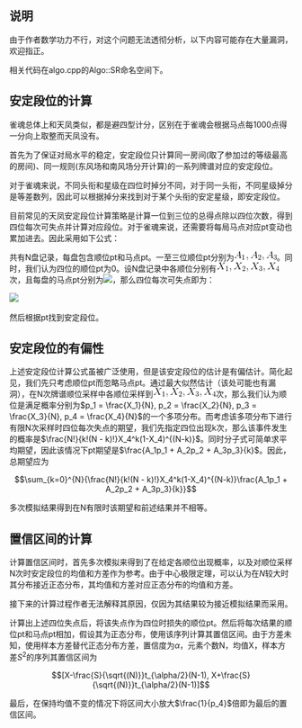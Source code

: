 ## 说明

由于作者数学功力不行，对这个问题无法透彻分析，以下内容可能存在大量漏洞，欢迎指正。

相关代码在algo.cpp的Algo::SR命名空间下。

## 安定段位的计算

雀魂总体上和天凤类似，都是避四型计分，区别在于雀魂会根据马点每1000点得一分向上取整而天凤没有。

首先为了保证对局水平的稳定，安定段位只计算同一房间(取了参加过的等级最高的房间)、同一规则(东风场和南风场分开计算)的一系列牌谱对应的安定段位。

对于雀魂来说，不同头衔和星级在四位时掉分不同，对于同一头衔，不同星级掉分是等差数列，因此可以根据掉分来找到对于某个头衔的安定星级，即安定段位。

目前常见的天凤安定段位计算策略是计算一位到三位的总得点除以四位次数，得到四位每次可失点并计算对应段位。对于雀魂来说，还需要将每局马点对应pt变动也累加进去。因此采用如下公式：

共有N盘记录，每盘包含顺位pt和马点pt。一至三位顺位pt分别为![](img/equation/a1a2a3.gif)。同时，我们认为四位的顺位pt为0。设N盘记录中各顺位分别有![](img/equation/x1x2x3x4.gif)次，且每盘的马点pt分别为![](https://latex.codecogs.com/gif.download?M_1%2C%20M_2%2C%20...%2C%20M_N)，那么四位每次可失点即为：

![](https://latex.codecogs.com/gif.download?%24%24%5Cfrac%7BA_1X_1%20+%20A_2X_2%20+%20A_3X_3%20+%20%5Csum_%7Bk%3D1%7D%5EN%20M_k%7D%7BX_4%7D%24%24)

然后根据pt找到安定段位。

## 安定段位的有偏性

上述安定段位计算公式虽被广泛使用，但是该安定段位的估计是有偏估计。简化起见，我们先只考虑顺位pt而忽略马点pt。通过最大似然估计（该处可能也有漏洞），在N次牌谱顺位采样中各顺位采样到![x1x2x3x4](img/equation/x1x2x3x4.gif)次，那么我们认为顺位是满足概率分别为$p_1 = \frac{X_1}{N}, p_2 = \frac{X_2}{N}, p_3 = \frac{X_3}{N}, p_4 = \frac{X_4}{N}$的一个多项分布。而考虑该多项分布下进行有限N次采样时四位每次失点的期望，我们先指定四位出现k次，那么该事件发生的概率是$\frac{N!}{k!(N - k)!}X_4^k(1-X_4)^{(N-k)}$。同时分子式可简单求平均期望，因此该情况下pt期望是$\frac{A_1p_1 + A_2p_2 + A_3p_3}{k}$。因此，总期望应为

$$\sum_{k=0}^{N}{\frac{N!}{k!(N - k)!}X_4^k(1-X_4)^{(N-k)}\frac{A_1p_1 + A_2p_2 + A_3p_3}{k}}$$

多次模拟结果得到在N有限时该期望和前述结果并不相等。

## 置信区间的计算

计算置信区间时，首先多次模拟来得到了在给定各顺位出现概率，以及对顺位采样N次时安定段位的均值和方差作为参考。由于中心极限定理，可以认为在$N$较大时其分布接近正态分布，其均值和方差对应正态分布的均值和方差。

接下来的计算过程作者无法解释其原因，仅因为其结果较为接近模拟结果而采用。

计算出上述四位失点后，将该失点作为四位时损失的顺位pt。然后将每次结果的顺位pt和马点pt相加，假设其为正态分布，使用该序列计算其置信区间。由于方差未知，使用样本方差替代正态分布方差，置信度为$\alpha$，元素个数N，均值X，样本方差$S^2$的序列其置信区间为

$$[X-\frac{S}{\sqrt{(N)}}t_{\alpha/2}(N-1), X+\frac{S}{\sqrt{(N)}}t_{\alpha/2}(N-1)]$$

最后，在保持均值不变的情况下将区间大小放大$\frac{1}{p_4}$倍即为最后的置信区间。